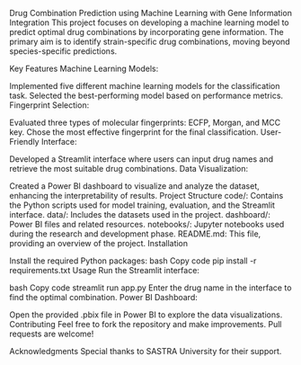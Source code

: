 Drug Combination Prediction using Machine Learning with Gene Information Integration
This project focuses on developing a machine learning model to predict optimal drug combinations by incorporating gene information. The primary aim is to identify strain-specific drug combinations, moving beyond species-specific predictions.

Key Features
Machine Learning Models:

Implemented five different machine learning models for the classification task.
Selected the best-performing model based on performance metrics.
Fingerprint Selection:

Evaluated three types of molecular fingerprints: ECFP, Morgan, and MCC key.
Chose the most effective fingerprint for the final classification.
User-Friendly Interface:

Developed a Streamlit interface where users can input drug names and retrieve the most suitable drug combinations.
Data Visualization:

Created a Power BI dashboard to visualize and analyze the dataset, enhancing the interpretability of results.
Project Structure
code/: Contains the Python scripts used for model training, evaluation, and the Streamlit interface.
data/: Includes the datasets used in the project.
dashboard/: Power BI files and related resources.
notebooks/: Jupyter notebooks used during the research and development phase.
README.md: This file, providing an overview of the project.
Installation

Install the required Python packages:
bash
Copy code
pip install -r requirements.txt
Usage
Run the Streamlit interface:

bash
Copy code
streamlit run app.py
Enter the drug name in the interface to find the optimal combination.
Power BI Dashboard:

Open the provided .pbix file in Power BI to explore the data visualizations.
Contributing
Feel free to fork the repository and make improvements. Pull requests are welcome!


Acknowledgments
Special thanks to SASTRA University for their support.
